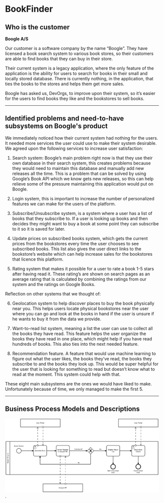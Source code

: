 # BookFinder

## Who is the customer

**Boogle A/S**

Our customer is a software company by the name “Boogle”. They have licensed a book search system to various book stores, so their customers are able to find books that they can buy in their store.

Their current system is a legacy application, where the only feature of the application is the ability for users to search for books in their small and locally stored database. There is currently nothing, in the application, that ties the books to the stores and helps them get more sales.

Boogle has asked us, DevOrgs, to improve upon their system, so it’s easier for the users to find books they like and the bookstores to sell books.

-----------------------------------------------------------------------------------------------------------------------------------------------------------

## Identified problems and need-to-have subsystems on Boogle's product

We immediately noticed how their current system had nothing for the users. It needed more services the user could use to make their system desirable. We agreed upon the following services to increase user satisfaction: 

1. Search system: Boogle’s main problem right now is that they use their own database in their search system, this creates problems because they would need to maintain this database and manually add new releases all the time. This is a problem that can be solved by using Google’s Book API which we know gets new releases, so this can help relieve some of the pressure maintaining this application would put on Boogle.

2. Login system, this is important to increase the number of personalized features we 
can make for the users of the platform.

3. Subscribe/Unsubscribe system, is a system where a user has a list of books that they subscribe to. If a user is looking up books and then decides they might want to buy a book at some point they can subscribe to it so it is saved for later.

4. Update prices on subscribed books system, which gets the current prices from the bookstores every time the user chooses to see subscribed books. This list also gives the user direct links to the bookstore’s website which can help increase sales for the bookstores that licence this platform.

5. Rating system that makes it possible for a user to rate a book 1-5 stars after having read it. These rating’s are shown on search pages as an average rating that is calculated by combining the ratings from our system and the ratings on Google Books.

Reflection on other systems that we thought of:

6. Geolocation system to help discover places to buy the book physically near you. This helps users locate physical bookstores near the user where you can go and look at the books in hand if the user is unsure if he wants to buy it from the data we provide.

7. Want-to-read list system, meaning a  list the user can use to collect all the books they have read. This feature helps the user organize the books they have read in one place, which might help if you have read hundreds of books. This also ties into the next needed feature.

8. Recommendation feature. A feature that would use machine learning to figure out what the user likes, the books they’ve read, the books they subscribe to and the books they look up. This would be super helpful for the user that is looking for something to read but doesn’t know what to read at the moment. This system could help with that. 

These eight main subsystems are the ones we would have liked to make. Unfortunately because of time, we only managed to make the first 5. 

---

## Business Process Models and Descriptions

![Book Search Process](/images/booksearch-scenario.png "booksearch-scenario.png").
